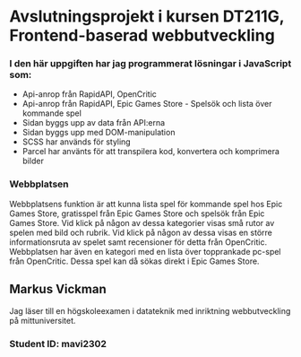 # Avslutningsprojekt i kursen DT211G, Frontend-baserad webbutveckling

### I den här uppgiften har jag programmerat lösningar i JavaScript som:
* Api-anrop från RapidAPI, OpenCritic
* Api-anrop från RapidAPI, Epic Games Store - Spelsök och lista över kommande spel
* Sidan byggs upp av data från API:erna 
* Sidan byggs upp med DOM-manipulation
* SCSS har används för styling
* Parcel har använts för att transpilera kod, konvertera och komprimera bilder

### Webbplatsen
Webbplatsens funktion är att kunna lista spel för kommande spel hos Epic Games Store, gratisspel från Epic Games Store och spelsök från Epic Games Store. Vid klick på någon av dessa kategorier visas små rutor av spelen med bild och rubrik. Vid klick på någon av dessa visas en större informationsruta av spelet samt recensioner för detta från OpenCritic.
Webbplatsen har även en kategori med en lista över topprankade pc-spel från OpenCritic. Dessa spel kan då sökas direkt i Epic Games Store.


## Markus Vickman
Jag läser till en högskoleexamen i datateknik med inriktning webbutveckling på mittuniversitet.

### Student ID: mavi2302
